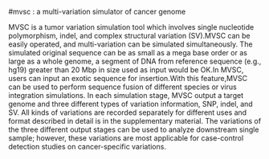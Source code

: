 #mvsc : a multi-variation simulator of cancer genome

MVSC is a tumor variation simulation tool which involves single nucleotide polymorphism, indel, and complex structural variation (SV).MVSC can be easily operated, and multi-variation can be simulated simultaneously. The simulated original sequence can be as small as a mega base order or as large as a whole genome, a segment of DNA from reference sequence (e.g., hg19) greater than 20 Mbp in size used as input would be OK.In MVSC, users can input an exotic sequence for insertion.With this feature,MVSC can be used to perform sequence fusion of different species or virus integration simulations. In each simulation stage, MVSC output a target genome and three different types of variation information, SNP, indel, and SV. All kinds of variations are recorded separately for different uses and format described in detail is in the supplementary material. The variations of the three different output stages can be used to analyze downstream single sample; however, these variations are most applicable for case-control detection studies on cancer-specific variations.
